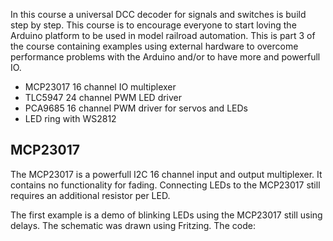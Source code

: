 
In this course a universal DCC decoder for signals and switches is build step by step. This course is to encourage everyone to start loving the Arduino platform to be used in model railroad automation. This is part 3 of the course containing examples using external hardware to overcome performance problems with the Arduino and/or to have more and powerfull IO.

* MCP23017 16 channel IO multiplexer
* TLC5947 24 channel PWM LED driver
* PCA9685 16 channel PWM driver for servos and LEDs
* LED ring with WS2812

## MCP23017

The MCP23017 is a powerfull I2C 16 channel input and output multiplexer. It contains no functionality for fading. Connecting LEDs to the MCP23017 still requires an additional resistor per LED.

The first example is a demo of blinking LEDs using the MCP23017 still using delays. The schematic was drawn using Fritzing.
The code:

